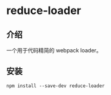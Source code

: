 # reduce-loader

## 介绍

一个用于代码精简的 webpack loader。

## 安装

```
npm install --save-dev reduce-loader
```
